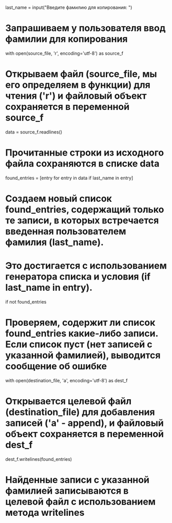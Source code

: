 last_name = input("Введите фамилию для копирования: ")
# Запрашиваем у пользователя ввод фамилии для копирования

with open(source_file, 'r', encoding='utf-8') as source_f
# Открываем файл (source_file, мы его определяем в функции) для чтения ('r') и файловый объект сохраняется в переменной source_f

data = source_f.readlines()
# Прочитанные строки из исходного файла сохраняются в списке data

found_entries = [entry for entry in data if last_name in entry]
# Создаем новый список found_entries, содержащий только те записи, в которых встречается введенная пользователем фамилия (last_name). 
# Это достигается с использованием генератора списка и условия (if last_name in entry).

if not found_entries
# Проверяем, содержит ли список found_entries какие-либо записи. Если список пуст (нет записей с указанной фамилией), выводится сообщение об ошибке

with open(destination_file, 'a', encoding='utf-8') as dest_f
# Открывается целевой файл (destination_file) для добавления записей ('a' - append), и файловый объект сохраняется в переменной dest_f

dest_f.writelines(found_entries)
# Найденные записи с указанной фамилией записываются в целевой файл с использованием метода writelines
